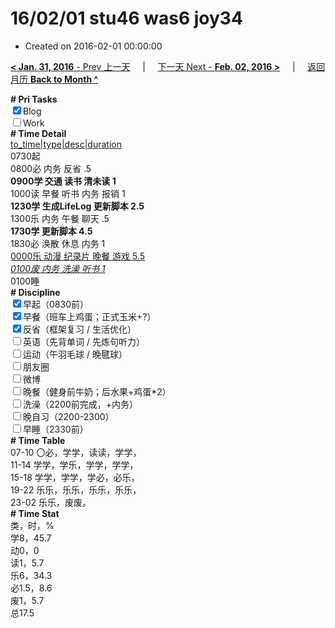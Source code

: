 # 16/02/01 stu46 was6 joy34

- Created on 2016-02-01 00:00:00

[**< Jan. 31, 2016** - Prev 上一天](_archived/lifelogs/2016/01/d31.md) &nbsp; &nbsp; | &nbsp; &nbsp; [下一天 Next - **Feb. 02, 2016 >**](_archived/lifelogs/2016/02/d02.md) &nbsp; &nbsp; |  &nbsp; &nbsp; [返回月历 **Back to Month ^**](_archived/lifelogs/2016/02/index.md)
<br/><div><b># Pri Tasks</b></div><div><input checked="true" type="checkbox"/>Blog</div><div><input type="checkbox"/>Work</div><div><b># Time Detail</b></div><div><u>to_time|type|desc|duration</u></div><div>0730起</div><div>0800必 内务 反省 .5</div><div><b>0900学 交通 读书 清未读 1</b></div><div>1000读 早餐 听书 内务 报销 1</div><div><b>1230学 生成LifeLog 更新脚本 2.5</b></div><div>1300乐 内务 午餐 聊天 .5</div><div><b>1730学 更新脚本 4.5</b></div><div>1830必 涣散 休息 内务 1</div><div><u>0000乐 动漫 纪录片 晚餐 游戏 5.5</u></div><div><u><i>0100废 内务 洗澡 听书 1</i></u></div><div>0100睡</div><div><b># Discipline</b></div><div><input checked="true" type="checkbox"/>早起（0830前）</div><div><input checked="true" type="checkbox"/>早餐（班车上鸡蛋；正式玉米+?）</div><div><input checked="true" type="checkbox"/>反省（框架复习 / 生活优化）</div><div><input type="checkbox"/>英语（先背单词 / 先炼句听力）</div><div><input type="checkbox"/>运动（午羽毛球 / 晚毽球）</div><div><input type="checkbox"/>朋友圈</div><div><input type="checkbox"/>微博</div><div><input type="checkbox"/>晚餐（健身前牛奶；后水果+鸡蛋*2）</div><div><input type="checkbox"/>洗澡（2200前完成，+内务）</div><div><input type="checkbox"/>晚自习（2200-2300）</div><div><input type="checkbox"/>早睡（2330前）</div><div><b># Time Table</b></div><div>07-10 〇必，学学，读读，学学，</div><div>11-14 学学，学乐，学学，学学，</div><div>15-18 学学，学学，学必，必乐，</div><div>19-22 乐乐，乐乐，乐乐，乐乐，</div><div>23-02 乐乐，废废。</div><div><b># Time Stat</b></div><div>类，时，%</div><div>学8，45.7</div><div>动0，0</div><div>读1，5.7</div><div>乐6，34.3</div><div>必1.5，8.6</div><div>废1，5.7</div><div>总17.5</div>
